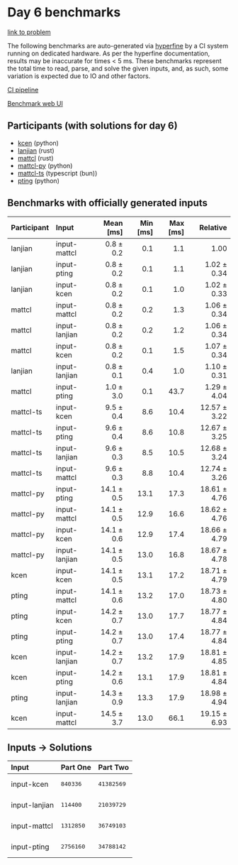 # Day 6 benchmarks

[link to problem](https://adventofcode.com/2023/day/6)

The following benchmarks are auto-generated via
[hyperfine](https://github.com/sharkdp/hyperfine) by a CI system running on
dedicated hardware. As per the hyperfine documentation, results may be
inaccurate for times < 5 ms. These benchmarks represent the total time to read,
parse, and solve the given inputs, and, as such, some variation is expected due
to IO and other factors.

[CI pipeline](http://ci.papercode.net:8080/teams/main/pipelines/aoc2023)

[Benchmark web UI](https://aoc.ancalagon.black)


## Participants (with solutions for day 6)

- [kcen](https://github.com/kcen/aoc2023) (python)
- [lanjian](https://github.com/lanjian/aoc-2023) (rust)
- [mattcl](https://github.com/mattcl/aoc2023) (rust)
- [mattcl-py](https://github.com/mattcl/aoc2023-py) (python)
- [mattcl-ts](https://github.com/mattcl/aoc2023-js) (typescript (bun))
- [pting](https://github.com/pting/aoc2023) (python)


## Benchmarks with officially generated inputs

| Participant | Input | Mean [ms] | Min [ms] | Max [ms] | Relative |
|:---|:---|---:|---:|---:|---:|
| lanjian | input-mattcl | 0.8 ± 0.2 | 0.1 | 1.1 | 1.00 |
| lanjian | input-pting | 0.8 ± 0.2 | 0.1 | 1.1 | 1.02 ± 0.34 |
| lanjian | input-kcen | 0.8 ± 0.2 | 0.1 | 1.0 | 1.02 ± 0.33 |
| mattcl | input-mattcl | 0.8 ± 0.2 | 0.2 | 1.3 | 1.06 ± 0.34 |
| mattcl | input-lanjian | 0.8 ± 0.2 | 0.2 | 1.2 | 1.06 ± 0.34 |
| mattcl | input-kcen | 0.8 ± 0.2 | 0.1 | 1.5 | 1.07 ± 0.34 |
| lanjian | input-lanjian | 0.8 ± 0.1 | 0.4 | 1.0 | 1.10 ± 0.31 |
| mattcl | input-pting | 1.0 ± 3.0 | 0.1 | 43.7 | 1.29 ± 4.04 |
| mattcl-ts | input-kcen | 9.5 ± 0.4 | 8.6 | 10.4 | 12.57 ± 3.22 |
| mattcl-ts | input-pting | 9.6 ± 0.4 | 8.6 | 10.8 | 12.67 ± 3.25 |
| mattcl-ts | input-lanjian | 9.6 ± 0.3 | 8.5 | 10.5 | 12.68 ± 3.24 |
| mattcl-ts | input-mattcl | 9.6 ± 0.3 | 8.8 | 10.4 | 12.74 ± 3.26 |
| mattcl-py | input-pting | 14.1 ± 0.5 | 13.1 | 17.3 | 18.61 ± 4.76 |
| mattcl-py | input-mattcl | 14.1 ± 0.5 | 12.9 | 16.6 | 18.62 ± 4.76 |
| mattcl-py | input-kcen | 14.1 ± 0.6 | 12.9 | 17.4 | 18.66 ± 4.79 |
| mattcl-py | input-lanjian | 14.1 ± 0.5 | 13.0 | 16.8 | 18.67 ± 4.78 |
| kcen | input-kcen | 14.1 ± 0.5 | 13.1 | 17.2 | 18.71 ± 4.79 |
| pting | input-mattcl | 14.1 ± 0.6 | 13.2 | 17.0 | 18.73 ± 4.80 |
| pting | input-kcen | 14.2 ± 0.7 | 13.0 | 17.7 | 18.77 ± 4.84 |
| pting | input-pting | 14.2 ± 0.7 | 13.0 | 17.4 | 18.77 ± 4.84 |
| kcen | input-lanjian | 14.2 ± 0.7 | 13.2 | 17.9 | 18.81 ± 4.85 |
| kcen | input-pting | 14.2 ± 0.6 | 13.1 | 17.9 | 18.81 ± 4.84 |
| pting | input-lanjian | 14.3 ± 0.9 | 13.3 | 17.9 | 18.98 ± 4.94 |
| kcen | input-mattcl | 14.5 ± 3.7 | 13.0 | 66.1 | 19.15 ± 6.93 |


## Inputs -> Solutions

| Input | Part One | Part Two |
|:---|:---|:---|
|input-kcen|<pre>840336</pre>|<pre>41382569</pre>|
|input-lanjian|<pre>114400</pre>|<pre>21039729</pre>|
|input-mattcl|<pre>1312850</pre>|<pre>36749103</pre>|
|input-pting|<pre>2756160</pre>|<pre>34788142</pre>|